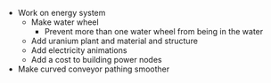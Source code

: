 - Work on energy system
	- Make water wheel
		- Prevent more than one water wheel from being in the water
	- Add uranium plant and material and structure
	- Add electricity animations
	- Add a cost to building power nodes
- Make curved conveyor pathing smoother